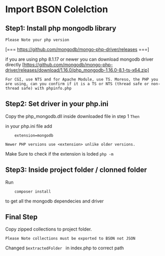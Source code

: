 # Import BSON Colelction 

## Step1: Install php mongodb library
 ``Please Note your php version``

 [=== https://github.com/mongodb/mongo-php-driver/releases ===]

 if you are using php 8.1.17 or newer you can download mongodb driver directly [https://github.com/mongodb/mongo-php-driver/releases/download/1.16.0/php_mongodb-1.16.0-8.1-ts-x64.zip]

 ``For CGI, use NTS and for Apache Module, use TS.
 Moreso, the PHP you are using, can you confirm if it is a TS or NTS (thread safe or non-thread safe) with phpinfo.php``


## Step2: Set driver in your php.ini
Copy the php_mongodb.dll inside downloaded file in step 1
``Then``

in your php.ini file add 
```
    extension=mongodb
```
`` Newer PHP versions use <extension> unlike older versions.
``

Make Sure to check if the extension is loded `` php -m ``

## Step3: Inside project folder / clonned folder 
Run
```
    composer install 
```
to get all the mongodb dependecies and driver

## Final Step
Copy zipped collections to project folder.

``Please Note collections must be exported to BSON not JSON``

Changed ``$extractedFolder `` in index.php to correct path
